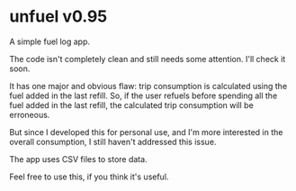 unfuel v0.95
======

A simple fuel log app.

The code isn't completely clean and still needs some attention. I'll check it soon.

It has one major and obvious flaw: trip consumption is calculated using the fuel added in the last refill. So, if the user refuels before spending all the fuel added in the last refill, the calculated trip consumption will be erroneous.

But since I developed this for personal use, and I'm more interested in the overall consumption, I still haven't addressed this issue.

The app uses CSV files to store data.

Feel free to use this, if you think it's useful.
